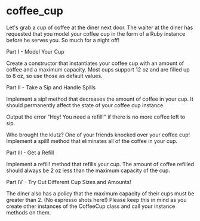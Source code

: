 # coffee_cup

Let's grab a cup of coffee at the diner next door. The waiter at the diner has requested that you model your coffee cup in the form of a Ruby instance before he serves you. So much for a night off!

Part I - Model Your Cup

Create a constructor that instantiates your coffee cup with an amount of coffee and a maximum capacity. Most cups support 12 oz and are filled up to 8 oz, so use those as default values.

Part II - Take a Sip and Handle Spills

Implement a sip! method that decreases the amount of coffee in your cup. It should permanently affect the state of your coffee cup instance.

Output the error "Hey! You need a refill!" if there is no more coffee left to sip.

Who brought the klutz? One of your friends knocked over your coffee cup! Implement a spill! method that eliminates all of the coffee in your cup.

Part III - Get a Refill

Implement a refill! method that refills your cup. The amount of coffee refilled should always be 2 oz less than the maximum capacity of the cup.

Part IV - Try Out Different Cup Sizes and Amounts!

The diner also has a policy that the maximum capacity of their cups must be greater than 2. (No espresso shots here!) Please keep this in mind as you create other instances of the CoffeeCup class and call your instance methods on them.
